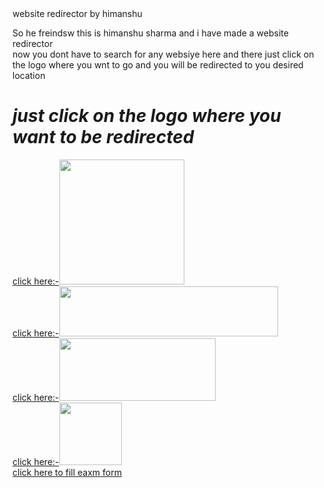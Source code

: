 <html>
<head>
website redirector by himanshu
</head>
<body>
<p>
So he freindsw this is himanshu sharma and i have made a website redirector 
<br> now you dont have to search for any websiye here and there just click on the logo where you wnt to go and you will be redirected to you desired location
<p/>
<h1>
<strong>
<em>
just click on the logo where you want to be redirected
</em>
</strong>
</h1>
<p>
<a href="https://nptel.ac.in/">
click here:-<img src="https://nptel.ac.in/assets/nptel_assets/images/nptel-logo.png" width ="200" heigth="200">
</a><br>
  
  
  
<a href="https://www.rgpv.ac.in/">
click here:-<img src="https://www.rgpv.ac.in/images/logo.png" width ="350" height="80">
</a><br>



<a href="https://lnct.ac.in/">
click here:-<img src="https://lnct.ac.in/wp-content/uploads/2018/11/lnct-g-logo.png" width="250" height="100">
</a><br>
<a href="http://apsurewa.ac.in/">
  click here:-<img src="http://apsurewa.ac.in/assets/images/logo.png" width="100" height="100">
  </a><br>
  <a href="http://apsurewa.ac.in/examination">
  click here to fill eaxm form 
  </a>
</p>
</body>
</html>
